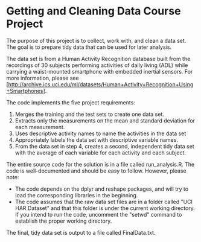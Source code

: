 # Getting and Cleaning Data Course Project

The purpose of this project is to collect, work with, and clean a data set.  The goal is to prepare tidy data that can be used for later analysis.

The data set is from a Human Activity Recognition database built from the recordings of 30 subjects performing activities of daily living (ADL) while 
carrying a waist-mounted smartphone with embedded inertial sensors.  For more information, please see [http://archive.ics.uci.edu/ml/datasets/Human+Activity+Recognition+Using+Smartphones].

The code implements the five project requirements:

1. Merges the training and the test sets to create one data set.
2. Extracts only the measurements on the mean and standard deviation for each measurement. 
3. Uses descriptive activity names to name the activities in the data set
4. Appropriately labels the data set with descriptive variable names. 
5. From the data set in step 4, creates a second, independent tidy data set with the average of each variable for each activity and each subject.

The entire source code for the solution is in a file called run_analysis.R.  The code is well-documented and should be easy to follow.  However,
please note:

* The code depends on the dplyr and reshape packages, and will try to load the corresponding libraries in the beginning.
* The code assumes  that the raw data set files are in a folder called "UCI HAR Dataset" and that this folder is under the current working directory.  If
you intend to run the code, uncomment the "setwd" command to establish the proper working directory.

The final, tidy data set is output to a file called FinalData.txt.
